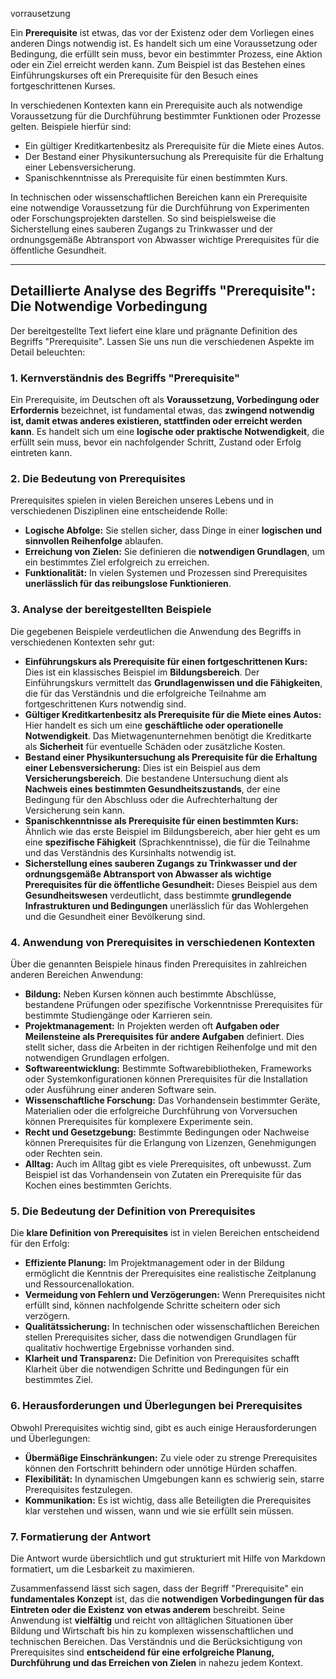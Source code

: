 vorrausetzung 

Ein **Prerequisite** ist etwas, das vor der Existenz oder dem Vorliegen eines anderen Dings notwendig ist. Es handelt sich um eine Voraussetzung oder Bedingung, die erfüllt sein muss, bevor ein bestimmter Prozess, eine Aktion oder ein Ziel erreicht werden kann. Zum Beispiel ist das Bestehen eines Einführungskurses oft ein Prerequisite für den Besuch eines fortgeschrittenen Kurses.

In verschiedenen Kontexten kann ein Prerequisite auch als notwendige Voraussetzung für die Durchführung bestimmter Funktionen oder Prozesse gelten. Beispiele hierfür sind:

- Ein gültiger Kreditkartenbesitz als Prerequisite für die Miete eines Autos.
- Der Bestand einer Physikuntersuchung als Prerequisite für die Erhaltung einer Lebensversicherung.
- Spanischkenntnisse als Prerequisite für einen bestimmten Kurs.

In technischen oder wissenschaftlichen Bereichen kann ein Prerequisite eine notwendige Voraussetzung für die Durchführung von Experimenten oder Forschungsprojekten darstellen. So sind beispielsweise die Sicherstellung eines sauberen Zugangs zu Trinkwasser und der ordnungsgemäße Abtransport von Abwasser wichtige Prerequisites für die öffentliche Gesundheit.


----

## Detaillierte Analyse des Begriffs "Prerequisite": Die Notwendige Vorbedingung

Der bereitgestellte Text liefert eine klare und prägnante Definition des Begriffs "Prerequisite". Lassen Sie uns nun die verschiedenen Aspekte im Detail beleuchten:

### 1. Kernverständnis des Begriffs "Prerequisite"

Ein Prerequisite, im Deutschen oft als **Voraussetzung, Vorbedingung oder Erfordernis** bezeichnet, ist fundamental etwas, das **zwingend notwendig ist, damit etwas anderes existieren, stattfinden oder erreicht werden kann**. Es handelt sich um eine **logische oder praktische Notwendigkeit**, die erfüllt sein muss, bevor ein nachfolgender Schritt, Zustand oder Erfolg eintreten kann.

### 2. Die Bedeutung von Prerequisites

Prerequisites spielen in vielen Bereichen unseres Lebens und in verschiedenen Disziplinen eine entscheidende Rolle:

- **Logische Abfolge:** Sie stellen sicher, dass Dinge in einer **logischen und sinnvollen Reihenfolge** ablaufen.
- **Erreichung von Zielen:** Sie definieren die **notwendigen Grundlagen**, um ein bestimmtes Ziel erfolgreich zu erreichen.
- **Funktionalität:** In vielen Systemen und Prozessen sind Prerequisites **unerlässlich für das reibungslose Funktionieren**.

### 3. Analyse der bereitgestellten Beispiele

Die gegebenen Beispiele verdeutlichen die Anwendung des Begriffs in verschiedenen Kontexten sehr gut:

- **Einführungskurs als Prerequisite für einen fortgeschrittenen Kurs:** Dies ist ein klassisches Beispiel im **Bildungsbereich**. Der Einführungskurs vermittelt das **Grundlagenwissen und die Fähigkeiten**, die für das Verständnis und die erfolgreiche Teilnahme am fortgeschrittenen Kurs notwendig sind.
- **Gültiger Kreditkartenbesitz als Prerequisite für die Miete eines Autos:** Hier handelt es sich um eine **geschäftliche oder operationelle Notwendigkeit**. Das Mietwagenunternehmen benötigt die Kreditkarte als **Sicherheit** für eventuelle Schäden oder zusätzliche Kosten.
- **Bestand einer Physikuntersuchung als Prerequisite für die Erhaltung einer Lebensversicherung:** Dies ist ein Beispiel aus dem **Versicherungsbereich**. Die bestandene Untersuchung dient als **Nachweis eines bestimmten Gesundheitszustands**, der eine Bedingung für den Abschluss oder die Aufrechterhaltung der Versicherung sein kann.
- **Spanischkenntnisse als Prerequisite für einen bestimmten Kurs:** Ähnlich wie das erste Beispiel im Bildungsbereich, aber hier geht es um eine **spezifische Fähigkeit** (Sprachkenntnisse), die für die Teilnahme und das Verständnis des Kursinhalts notwendig ist.
- **Sicherstellung eines sauberen Zugangs zu Trinkwasser und der ordnungsgemäße Abtransport von Abwasser als wichtige Prerequisites für die öffentliche Gesundheit:** Dieses Beispiel aus dem **Gesundheitswesen** verdeutlicht, dass bestimmte **grundlegende Infrastrukturen und Bedingungen** unerlässlich für das Wohlergehen und die Gesundheit einer Bevölkerung sind.

### 4. Anwendung von Prerequisites in verschiedenen Kontexten

Über die genannten Beispiele hinaus finden Prerequisites in zahlreichen anderen Bereichen Anwendung:

- **Bildung:** Neben Kursen können auch bestimmte Abschlüsse, bestandene Prüfungen oder spezifische Vorkenntnisse Prerequisites für bestimmte Studiengänge oder Karrieren sein.
- **Projektmanagement:** In Projekten werden oft **Aufgaben oder Meilensteine als Prerequisites für andere Aufgaben** definiert. Dies stellt sicher, dass die Arbeiten in der richtigen Reihenfolge und mit den notwendigen Grundlagen erfolgen.
- **Softwareentwicklung:** Bestimmte Softwarebibliotheken, Frameworks oder Systemkonfigurationen können Prerequisites für die Installation oder Ausführung einer anderen Software sein.
- **Wissenschaftliche Forschung:** Das Vorhandensein bestimmter Geräte, Materialien oder die erfolgreiche Durchführung von Vorversuchen können Prerequisites für komplexere Experimente sein.
- **Recht und Gesetzgebung:** Bestimmte Bedingungen oder Nachweise können Prerequisites für die Erlangung von Lizenzen, Genehmigungen oder Rechten sein.
- **Alltag:** Auch im Alltag gibt es viele Prerequisites, oft unbewusst. Zum Beispiel ist das Vorhandensein von Zutaten ein Prerequisite für das Kochen eines bestimmten Gerichts.

### 5. Die Bedeutung der Definition von Prerequisites

Die **klare Definition von Prerequisites** ist in vielen Bereichen entscheidend für den Erfolg:

- **Effiziente Planung:** Im Projektmanagement oder in der Bildung ermöglicht die Kenntnis der Prerequisites eine realistische Zeitplanung und Ressourcenallokation.
- **Vermeidung von Fehlern und Verzögerungen:** Wenn Prerequisites nicht erfüllt sind, können nachfolgende Schritte scheitern oder sich verzögern.
- **Qualitätssicherung:** In technischen oder wissenschaftlichen Bereichen stellen Prerequisites sicher, dass die notwendigen Grundlagen für qualitativ hochwertige Ergebnisse vorhanden sind.
- **Klarheit und Transparenz:** Die Definition von Prerequisites schafft Klarheit über die notwendigen Schritte und Bedingungen für ein bestimmtes Ziel.

### 6. Herausforderungen und Überlegungen bei Prerequisites

Obwohl Prerequisites wichtig sind, gibt es auch einige Herausforderungen und Überlegungen:

- **Übermäßige Einschränkungen:** Zu viele oder zu strenge Prerequisites können den Fortschritt behindern oder unnötige Hürden schaffen.
- **Flexibilität:** In dynamischen Umgebungen kann es schwierig sein, starre Prerequisites festzulegen.
- **Kommunikation:** Es ist wichtig, dass alle Beteiligten die Prerequisites klar verstehen und wissen, wann und wie sie erfüllt sein müssen.

### 7. Formatierung der Antwort

Die Antwort wurde übersichtlich und gut strukturiert mit Hilfe von Markdown formatiert, um die Lesbarkeit zu maximieren.

Zusammenfassend lässt sich sagen, dass der Begriff "Prerequisite" ein **fundamentales Konzept** ist, das die **notwendigen Vorbedingungen für das Eintreten oder die Existenz von etwas anderem** beschreibt. Seine Anwendung ist **vielfältig** und reicht von alltäglichen Situationen über Bildung und Wirtschaft bis hin zu komplexen wissenschaftlichen und technischen Bereichen. Das Verständnis und die Berücksichtigung von Prerequisites sind **entscheidend für eine erfolgreiche Planung, Durchführung und das Erreichen von Zielen** in nahezu jedem Kontext.